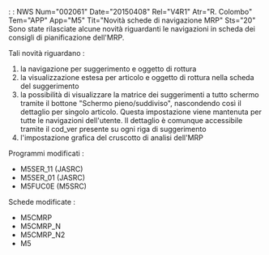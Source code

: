  :  : NWS Num="002061" Date="20150408" Rel="V4R1" Atr="R. Colombo" Tem="APP" App="M5" Tit="Novità schede di navigazione MRP" Sts="20"
Sono state rilasciate alcune novità riguardanti le navigazioni in scheda dei consigli di pianificazione dell'MRP.

Tali novità riguardano : 
1) la navigazione per suggerimento e oggetto di rottura
2) la visualizzazione estesa per articolo e oggetto di rottura nella scheda del suggerimento
3) la possibilità di visualizzare la matrice dei suggerimenti a tutto schermo tramite il bottone
"Schermo pieno/suddiviso", nascondendo così il dettaglio per singolo articolo. Questa impostazione
viene mantenuta per tutte le navigazioni dell'utente. Il dettaglio è comunque accessibile tramite il cod_ver presente su ogni riga di suggerimento
4) l'impostazione grafica del cruscotto di analisi dell'MRP

Programmi modificati : 
* M5SER_11 (JASRC)
* M5SER_01 (JASRC)
* M5FUC0E  (M5SRC)

Schede modificate : 
* M5CMRP
* M5CMRP_N
* M5CMRP_N2
* M5
